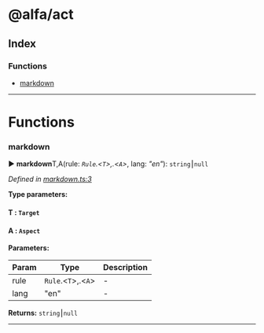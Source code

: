 # @alfa/act

## Index

### Functions

* [markdown](#markdown)

---

# Functions

<a id="markdown"></a>

### markdown

► **markdown**T,A(rule: _`Rule`.<`T`>,.<`A`>_, lang: _"en"_): `string`⎮`null`

_Defined in [markdown.ts:3](https://github.com/Siteimprove/alfa/blob/7447116/packages/act/src/markdown.ts#L3)_

**Type parameters:**

#### T : `Target`

#### A : `Aspect`

**Parameters:**

| Param | Type                | Description |
| ----- | ------------------- | ----------- |
| rule  | `Rule`.<`T`>,.<`A`> | -           |
| lang  | "en"                | -           |

**Returns:** `string`⎮`null`

---
